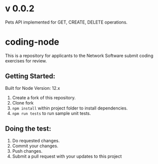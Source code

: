 # v 0.0.2
Pets API implemented for GET, CREATE, DELETE operations.

# coding-node
This is a repository for applicants to the Network Software submit coding exercises for review.

## Getting Started:
Built for Node Version: 12.x

1. Create a fork of this repository.
2. Clone fork
3. `npm install` within project folder to install dependencies.
4. `npm run tests` to run sample unit tests.

## Doing the test:
1. Do requested changes.
2. Commit your changes.
3. Push changes.
4. Submit a pull request with your updates to this project